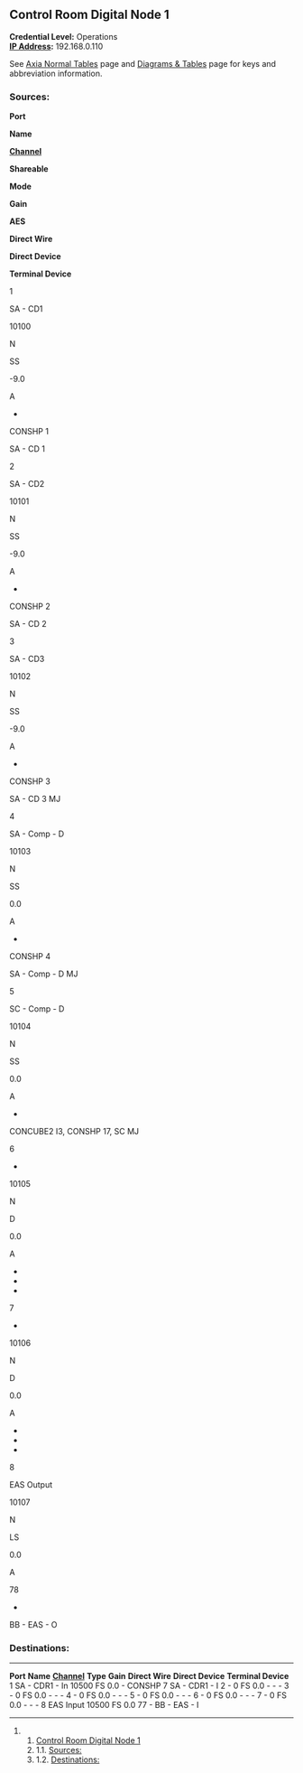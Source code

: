 Control Room Digital Node 1 
---------------------------

**Credential Level:** Operations\
 **[IP
Address](https://wiki.wmfo.org/index.php?title=Operations/Diagrams_%26_Tables/IP_Address_Space "IP Address Space"):**
192.168.0.110

See [Axia Normal
Tables](/Operations/Diagrams_%26_Tables/Axia_Normal_Tables "Operations/Diagrams_%26_Tables/Axia_Normal_Tables") page
and [Diagrams &
Tables](https://wiki.wmfo.org/index.php?title=Operations/Diagrams_%26_Tables "Diagrams & Tables")
page for keys and abbreviation information.

### Sources: 

**Port**

**Name**

[**Channel**](https://wiki.wmfo.org/index.php?title=Operations/Diagrams_%26_Tables/LW_Address_Space "LW Address Space")

**Shareable**

**Mode**

**Gain**

**AES**

**Direct Wire**

**Direct Device**

**Terminal Device**

1

SA - CD1

10100

N

SS

-9.0

A

-

CONSHP 1

SA - CD 1

2

SA - CD2

10101

N

SS

-9.0

A

-

CONSHP 2

SA - CD 2

3

SA - CD3

10102

N

SS

-9.0

A

-

CONSHP 3

SA - CD 3 MJ

4

SA - Comp - D

10103

N

SS

0.0

A

-

CONSHP 4

SA - Comp - D MJ

5

SC - Comp - D

10104

N

SS

0.0

A

-

CONCUBE2 I3, CONSHP 17, SC MJ

6

-

10105

N

D

0.0

A

-

-

-

7

-

10106

N

D

0.0

A

-

-

-

8

EAS Output

10107

N

LS

0.0

A

78

-

BB - EAS - O

### Destinations: 

  ---------- ---------------- ------------------------------------------------------------------------------------------------------------------------- ---------- ---------- ----------------- ------------------- ---------------------
  **Port**   **Name**         [**Channel**](https://wiki.wmfo.org/index.php?title=Operations/Diagrams_%26_Tables/LW_Address_Space "LW Address Space")   **Type**   **Gain**   **Direct Wire**   **Direct Device**   **Terminal Device**
  1          SA - CDR1 - In   10500                                                                                                                     FS         0.0        -                 CONSHP 7            SA - CDR1 - I
  2          -                0                                                                                                                         FS         0.0        -                 -                   -
  3          -                0                                                                                                                         FS         0.0        -                 -                   -
  4          -                0                                                                                                                         FS         0.0        -                 -                   -
  5          -                0                                                                                                                         FS         0.0        -                 -                   -
  6          -                0                                                                                                                         FS         0.0        -                 -                   -
  7          -                0                                                                                                                         FS         0.0        -                 -                   -
  8          EAS Input        10500                                                                                                                     FS         0.0        77                -                   BB - EAS - I
  ---------- ---------------- ------------------------------------------------------------------------------------------------------------------------- ---------- ---------- ----------------- ------------------- ---------------------

1.  1. [Control Room Digital Node 1](#Control_Room_Digital_Node_1)
    1.  1.1. [Sources:](#Sources:)
    2.  1.2. [Destinations:](#Destinations:)


